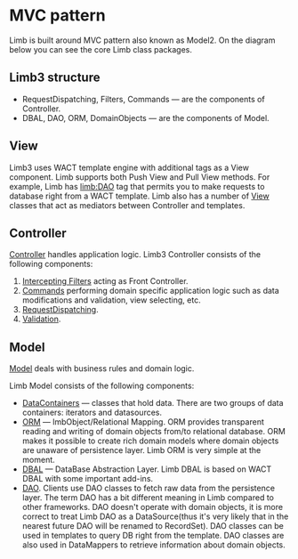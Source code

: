 # MVC pattern
Limb is built around MVC pattern also known as Model2. On the diagram below you can see the core Limb class packages.

## Limb3 structure

* RequestDispatching, Filters, Commands — are the components of Controller.
* DBAL, DAO, ORM, DomainObjects — are the components of Model.

## View
Limb3 uses WACT template engine with additional tags as a View component. Limb supports both Push View and Pull View methods. For example, Limb has <limb:DAO> tag that permits you to make requests to database right from a WACT template. Limb also has a number of [View](./view.md) classes that act as mediators between Controller and templates.

## Controller
[Controller](./controller.md) handles application logic. Limb3 Controller consists of the following components:

1. [Intercepting Filters](./filters.md) acting as Front Controller.
2. [Commands](./lmb_command.md) performing domain specific application logic such as data modifications and validation, view selecting, etc.
3. [RequestDispatching](./request_dispatching.md).
4. [Validation](./validation.md).

## Model
[Model](./model.md) deals with business rules and domain logic.

Limb Model consists of the following components:

* [DataContainers](./data_container.md) — classes that hold data. There are two groups of data containers: iterators and datasources.
* [ORM](./orm.md) — lmbObject/Relational Mapping. ORM provides transparent reading and writing of domain objects from/to relational database. ORM makes it possible to create rich domain models where domain objects are unaware of persistence layer. Limb ORM is very simple at the moment.
* [DBAL](./dbal.md) — DataBase Abstraction Layer. Limb DBAL is based on WACT DBAL with some important add-ins.
* [DAO](./daos.md). Clients use DAO classes to fetch raw data from the persistence layer. The term DAO has a bit different meaning in Limb compared to other frameworks. DAO doesn't operate with domain objects, it is more correct to treat Limb DAO as a DataSource(thus it's very likely that in the nearest future DAO will be renamed to RecordSet). DAO classes can be used in templates to query DB right from the template. DAO classes are also used in DataMappers to retrieve information about domain objects.
